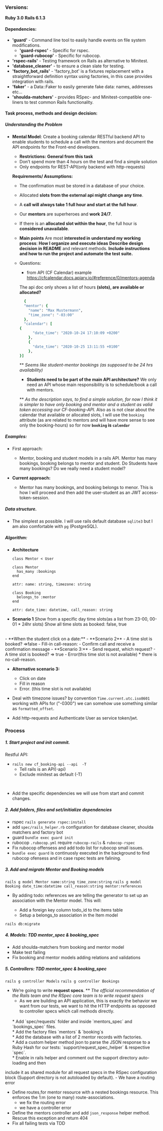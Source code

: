 ### Versions:
**Ruby 3.0**
**Rails 6.1.3**

#### Dependencies:
  * **'guard'** - Command line tool to easily handle events on file system modifications.
    * **'guard-rspec'** - Specific for rspec.
    * **'guard-rubocop'** - Specific for rubocop.
  * **'rspec-rails'** -  Testing framework on Rails as alternative to Minitest.
  * **'database_cleaner'** - to ensure a clean slate for testing.
  * **'factory_bot_rails'** - 'factory_bot' is a fixtures replacement with a straightforward definition syntax using factories, in this case provides integration with rails.
  * **'faker'**  - a Data::Faker to easily generate fake data: names, addresses etc...
  * **'shoulda-matchers'** - provides RSpec- and Minitest-compatible one-liners to test common Rails functionality.

#### Task process, methods and design decision:


##### Understanding the Problem

* **Mental Model**:
Create a booking calendar RESTful backend API to enable students to schedule a call with the mentors and document the API endpoints for the Front-end developers.

  * **Restrictions:**
  **General from this task**
  * Don’t spend more than 4 hours on the test and find a simple solution
  * Only endpoints for REST-API(only backend with http-requests)

  **Requirements/ Assumptions:**
  * The confirmation must be stored in a database of your choice.
  * Allocated **slots from the external api might change any time**.
  * A **call will always take 1 full hour and start at the full hour**.
  * Our **mentors** are superheroes and **work 24/7**.
  * If there is an **allocated slot within the hour**, the full hour is **considered unavailable**.


  * **Main points**
  Are most **interested in understand my working process**:
  **How I organize and execute ideas**
  **Describe design decision in README** and relevant methods.
  **Include instructions and how to run the project and automate the test suite.**


  * Questions:
       -  	from API (CF Calendar) example https://cfcalendar.docs.apiary.io/#reference/0/mentors-agenda

      The api doc only shows a list of hours **(slots), are available or allocated?**
      ```ruby
        {
        "mentor": {
          "name": "Max Mustermann",
          "time_zone": "-03:00"
        },
        "calendar": [
      {
            "date_time": "2020-10-24 17:10:09 +0200"
          },
          {
            "date_time": "2020-10-25 13:11:55 +0100"
          },
      }]
      ```

    ** *Seems like student-mentor bookings (as supposed to be 24 hrs availability)*


    * **Students need to be part of the main API architecture?** We only need an API whose main responsibility is to schedule/book a call with mentors.

    ** *As the description says, to find a simple solution, for now I think it is simpler to have only booking and mentor and a student as valid token accessing our CF-booking-API.*
    Also as is not clear about the calendar that available or allocated slots, I will use the `booking` attribute  (as are related to mentors and will have more sense to see only the booking-hours)
    so for now **`booking` is `calendar`**


##### Examples:
  * First approach:
      - Mentor, booking and student models in a rails API.
      Mentor has many bookings, booking belongs to mentor and student. Do Students have many  bookings?  Do we really need a student model?

  * **Current approach:**
    - Mentor has many bookings, and booking belongs to menor. This is how I will proceed and then add the user-student as an JWT access-token-session.

##### Data structure.
- The simplest as possible. I will use rails default database `sqlite3` but I am also comfortable with `pg` (PostgreSQL).

##### Algorithm:

  * **Architecture**
    ```
    class Mentor < User

    class Mentor
      has_many :bookings
    end

    attr: name: string, timezone: string

    class Booking
      belongs_to :mentor
    end

    attr: date_time: datetime, call_reason: string
    ```
- **Scenario 1**
Show from a specific day time slots(as a list from 23-00, 00-01 * 24hr slots)
Show all time slots as
booked: false, true
</br>
- **When  the student click on a date:**
	- **Scenario 2**
      - A time slot is booked? =>false
      - Fill-in call-reason:
      - Confirm call and receive a confirmation message
  - **Scenario 3:**
    - Send request, which request?
    - A time slot is booked? =>  true
    - Error(this time slot is not available) * there is no-call-reason.

  - **Alternative scenario 3:**
    - Click on date
    - Fill in reason
    - Error. (this time slot is not available)

- Deal with timezone issues? by convention `Time.current.utc.iso8601` working with APIs
for ("-0300") we can somehow use something similar as `formatted_offset`.

- Add http-requests and Authenticate User as service token/jwt.


### Process

##### 1. Start project and init commit.
Restful API:

* `rails new cf_booking-api --api  -T`
	-  Tell rails is an API(-api)
  -  Exclude minitest as default (-T)

</br>

* Add the specific dependencies we will use from start and commit changes.

##### 2. Add folders, files and set/initialize dependencies
* rspec `rails generate rspec:install`
* add `spec/rails_helper.rb` configuration for database cleaner, shoulda matchers and
factory bot
* guard `bundle exec guard init`
* rubocop `.rubocop.yml` require `rubocop-rails` & `rubocop-rspec`
* Fix rubocop offensess and add todo list for rubocop small issues.
* `bundle exec guard` is continuosly executed in the background to find rubocop ofensess and in case rspec tests are falining.

##### 3. Add and migrate Mentor and Booking models
`rails g model Mentor name:string time_zone:string`
`rails g model Booking date_time:datetime call_reason:string mentor:references`

* By adding todo: references we are telling the generator to set up an association with the Mentor model.
  This will:

  * Add a foreign key column todo_id to the items table
  * Setup a belongs_to association in the Item model

`rails db:migrate`

##### 4. Models: TDD mentor_spec & booking_spec
* Add shoulda-matchers from booking and mentor model
* Make test failing
* Fix booking and mentor models adding relations and validations

##### 5. Controllers: TDD mentor_spec & booking_spec
`rails g controller Models`
`rails g controller Bookings`

* We’re going to write **request specs**.
** *The official recommendation of the Rails team and the RSpec core team is to write request specs*
  </br>
  * As we are building an API application, this is exactly the behavior we want from our tests, we want to hit the HTTP endpoints as opposed to controller specs which call methods directly.
  </br>
  * Add `spec/requests` folder and inside `mentors_spec` and `bookings_spec` files.
  </br>
  * Add the factory files `mentors` & `booking`s
    </br>
  * Add the database with a list of 2 mentor records with factories.
    </br>
  * Add a custom helper method json to parse the JSON response to a Ruby Hash for our tests:
  `support/request_spec_helper` & respective `spec`.
    </br>
  * Enable in rails helper and comment out the support directory auto-loading and then
include it as shared module for all request specs in the RSpec configuration block (Support directory is not autoloaded by default).
    - We have a routing error
* Define routes,for mentor resource with a nested bookings resource. This enforces the 1:m (one to many) route-associations.
    - we fix the routing error
    - we have a controller error
* Define the mentors controller and add `json_response` helper method.
 Rescue this exception and return 404
* Fix all failing tests via TDD



<!-- ##### Configuration
### steps to get the application up and running
##### database creation & initialization
##### run test suite
##### Enpoints -->